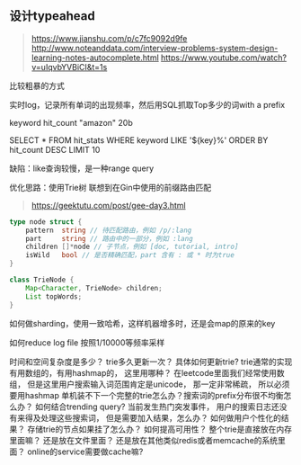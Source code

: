 ## 设计typeahead

> https://www.jianshu.com/p/c7fc9092d9fe
> http://www.noteanddata.com/interview-problems-system-design-learning-notes-autocomplete.html
> https://www.youtube.com/watch?v=uIqvbYVBiCI&t=1s

比较粗暴的方式

实时log，记录所有单词的出现频率，然后用SQL抓取Top多少的词with a prefix

keyword   hit_count
"amazon"  20b

SELECT * FROM hit_stats
WHERE keyword LIKE '${key}%'
ORDER BY hit_count DESC
LIMIT 10

缺陷：like查询较慢，是一种range query

优化思路：使用Trie树
联想到在Gin中使用的前缀路由匹配

> https://geektutu.com/post/gee-day3.html

```go
type node struct {
	pattern  string // 待匹配路由，例如 /p/:lang
	part     string // 路由中的一部分，例如 :lang
	children []*node // 子节点，例如 [doc, tutorial, intro]
	isWild   bool // 是否精确匹配，part 含有 : 或 * 时为true
}
```

```java
class TrieNode {
    Map<Character, TrieNode> children;
    List topWords;
}
```

如何做sharding，使用一致哈希，这样机器增多时，还是会map的原来的key

如何reduce log file
按照1/10000等频率采样

时间和空间复杂度是多少？
trie多久更新一次？ 具体如何更新trie?
trie通常的实现有用数组的，有用hashmap的， 这里用哪种？
在leetcode里面我们经常使用数组， 但是这里用户搜索输入词范围肯定是unicode， 那一定非常稀疏， 所以必须要用hashmap
单机装不下一个完整的trie怎么办？搜索词的prefix分布很不均衡怎么办？
如何结合trending query?
当前发生热门突发事件， 用户的搜索日志还没有来得及处理这些搜索词， 但是需要加入结果，怎么办？
如何做用户个性化的结果？
存储trie的节点如果挂了怎么办？ 如何提高可用性？
整个trie是直接放在内存里面嘛？ 还是放在文件里面？ 还是放在其他类似redis或者memcache的系统里面？
online的service需要做cache嘛?